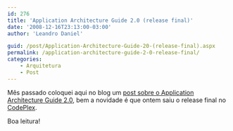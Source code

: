 ```yaml
---
id: 276
title: 'Application Architecture Guide 2.0 (release final)'
date: '2008-12-16T23:13:00-03:00'
author: 'Leandro Daniel'

guid: /post/Application-Architecture-Guide-20-(release-final).aspx
permalink: /application-architecture-guide-2-0-release-final/
categories:
    - Arquitetura
    - Post
---
```


Mês passado coloquei aqui no blog um [post sobre o Application Architecture Guide 2.0](/blog/post/Application-Architecture-Guide-20-(beta-2)), bem a novidade é que ontem saiu o release final no [CodePlex](http://www.codeplex.com/AppArchGuide).

Boa leitura!